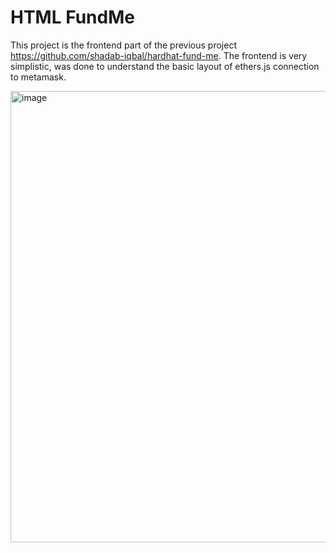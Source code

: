 # HTML FundMe

This project is the frontend part of the previous project https://github.com/shadab-iqbal/hardhat-fund-me. The frontend is very simplistic, was done to understand the basic layout of ethers.js connection to metamask.

<img width="722" alt="image" src="https://user-images.githubusercontent.com/68025292/209458617-905be049-29b1-4be2-96d4-83e7f641a3bb.png">
